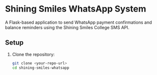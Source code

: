 # Shining Smiles WhatsApp System

A Flask-based application to send WhatsApp payment confirmations and balance reminders using the Shining Smiles College SMS API.

## Setup

1. Clone the repository:
   ```bash
   git clone <your-repo-url>
   cd shining-smiles-whatsapp